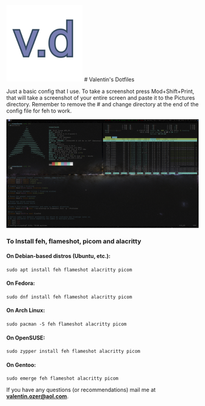 <img src="vdotd.png" alt="logo" height="200" width="200"/>
# Valentin's Dotfiles

Just a basic config that I use. To take a screenshot press Mod+Shift+Print, that will take a screenshot of your entire screen and paste it to the Pictures directory. Remember to remove the # and change directory at the end of the config file for feh to work.

![Screenshot](screenshot.png)

### To Install feh, flameshot, picom and alacritty

#### On Debian-based distros (Ubuntu, etc.):
```
sudo apt install feh flameshot alacritty picom
```

#### On Fedora:
```
sudo dnf install feh flameshot alacritty picom
``` 

#### On Arch Linux:
```
sudo pacman -S feh flameshot alacritty picom
```

#### On OpenSUSE:
```
sudo zypper install feh flameshot alacritty picom
```

#### On Gentoo:
```
sudo emerge feh flameshot alacritty picom
```

If you have any questions (or recommendations) mail me at **valentin.ozer@aol.com**.
